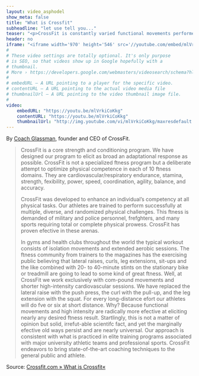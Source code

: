```yaml
---
layout: video_asphodel
show_meta: false
title: "What is Crossfit"
subheadline: "let use tell you..."
teaser: "<p>CrossFit is constantly varied functional movements performed at high intensity. This short clip by Crossfit HQ might give you a better idea of what it is.</p>"
header: no
iframe: "<iframe width='970' height='546' src='//youtube.com/embed/mlVrkiCoKkg' frameborder='0' allowfullscreen></iframe>"
#
# These video settings are totally optional. It's only purpose
# is SEO, so that videos show up in Google hopefully with a
# thumbnail.
# More › https://developers.google.com/webmasters/videosearch/schema?hl=en&rd=1
#
# embedURL – A URL pointing to a player for the specific video.
# contentURL – A URL pointing to the actual video media file
# thumbnailUrl – A URL pointing to the video thumbnail image file.
#
video:
    embedURL: "https://youtu.be/mlVrkiCoKkg"
    contentURL: "https://youtu.be/mlVrkiCoKkg"
    thumbnailUrl: "http://img.youtube.com/vi/mlVrkiCoKkg/maxresdefault.jpg"
---
```

<!--more-->

By [Coach Glassman][1], founder and CEO of CrossFit.  

> CrossFit is a core strength and conditioning program. We have designed our program to elicit as broad an adaptational response as possible. CrossFit is not a specialized ftness program but a deliberate attempt to optimize physical competence in each of 10 ftness domains. They are cardiovascular/respiratory endurance, stamina, strength, fexibility, power, speed, coordination, agility, balance, and accuracy.
>
> CrossFit was developed to enhance an individual’s competency at all physical tasks. Our athletes are trained to perform successfully at multiple, diverse, and randomized physical challenges. This ftness is demanded of military and police personnel, frefghters, and many sports requiring total or complete physical prowess. CrossFit has proven efective in these arenas.
>
>In gyms and health clubs throughout the world the typical workout consists of isolation movements and extended aerobic sessions. The ftness community from trainers to the magazines has the exercising public believing that lateral raises, curls, leg extensions, sit-ups and the like combined with 20- to 40-minute stints on the stationary bike or treadmill are going to lead to some kind of great ftness. Well, at CrossFit we work exclusively with com-pound movements and shorter high-intensity cardiovascular sessions. We have replaced the lateral raise with the push press, the curl with the pull-up, and the leg extension with the squat. For every long-distance efort our athletes will do fve or six at short distance. Why? Because functional movements and high intensity are radically more efective at eliciting nearly any desired ftness result. Startlingly, this is not a matter of opinion but solid, irrefut-able scientifc fact, and yet the marginally efective old ways persist and are nearly universal. Our approach is consistent with what is practiced in elite training programs associated with major university athletic teams and professional sports. CrossFit endeavors to bring state-of-the-art coaching techniques to the general public and athlete.

Source: [ Crossfit.com  »  What is Crossfit«](https://www.crossfit.com/what-is-crossfit)

[1]: https://twitter.com/crossfitceo?lang=en
